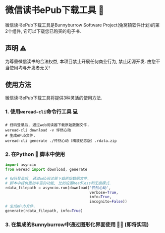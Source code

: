 # 微信读书ePub下载工具 🔧

微信读书ePub下载工具是Bunnyburrow Software Project(兔窝镇软件计划)的第2个组件, 它可以下载您已购买的电子书.

## 声明 ⚠️

为尊重微信读书的合法权益, 本项目禁止开展任何商业行为, 禁止闭源开发. 由您不当使用均与开发者无关!

## 使用方法

微信读书ePub下载工具将提供3种灵活的使用方法.

### 1. 使用`weread-cli`命令行工具 💻 

```shell
# 扫码登录后, 通过web阅读器下载原始数据文件.
weread-cli download -v 怦然心动
# 生成ePub文件.
weread-cli generate ./怦然心动（精装纪念版）.rdata.zip
```

### 2. 在Python 🐍 脚本中使用

```python
import asyncio
from weread import download, generate

# 扫码登录后, 通过web阅读器下载原始数据文件.
# 脚本中提供更加丰富的功能, 比如设置headless和无痕模式.
rdata_filepath = asyncio.run(download('怦然心动',
                                      verbose=True,
                                      info=True, 
                                      incognito=False))
# 生成ePub文件.
generate(rdata_filepath, info=True)
```

### 3. 在集成的Bunnyburrow中通过图形化界面使用 🧑‍💻 (即将实现)